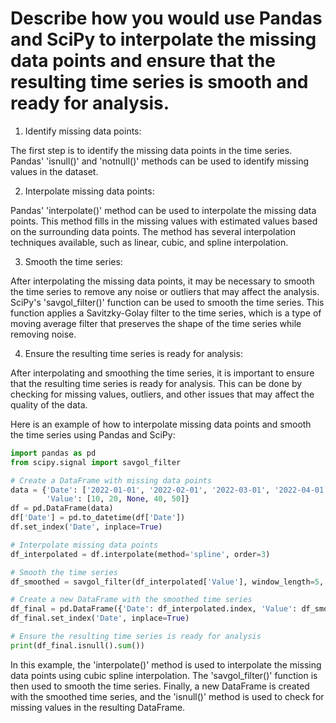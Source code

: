 # Describe how you would use Pandas and SciPy to interpolate the missing data points and ensure that the resulting time series is smooth and ready for analysis.

1. Identify missing data points:

The first step is to identify the missing data points in the time series. Pandas' 'isnull()' and 'notnull()' methods can be used to identify missing values in the dataset.

2. Interpolate missing data points:

Pandas' 'interpolate()' method can be used to interpolate the missing data points. This method fills in the missing values with estimated values based on the surrounding data points. The method has several interpolation techniques available, such as linear, cubic, and spline interpolation.

3. Smooth the time series:

After interpolating the missing data points, it may be necessary to smooth the time series to remove any noise or outliers that may affect the analysis. SciPy's 'savgol_filter()' function can be used to smooth the time series. This function applies a Savitzky-Golay filter to the time series, which is a type of moving average filter that preserves the shape of the time series while removing noise.

4. Ensure the resulting time series is ready for analysis:

After interpolating and smoothing the time series, it is important to ensure that the resulting time series is ready for analysis. This can be done by checking for missing values, outliers, and other issues that may affect the quality of the data.

Here is an example of how to interpolate missing data points and smooth the time series using Pandas and SciPy:

```python
import pandas as pd
from scipy.signal import savgol_filter

# Create a DataFrame with missing data points
data = {'Date': ['2022-01-01', '2022-02-01', '2022-03-01', '2022-04-01', '2022-05-01'],
        'Value': [10, 20, None, 40, 50]}
df = pd.DataFrame(data)
df['Date'] = pd.to_datetime(df['Date'])
df.set_index('Date', inplace=True)

# Interpolate missing data points
df_interpolated = df.interpolate(method='spline', order=3)

# Smooth the time series
df_smoothed = savgol_filter(df_interpolated['Value'], window_length=5, polyorder=2)

# Create a new DataFrame with the smoothed time series
df_final = pd.DataFrame({'Date': df_interpolated.index, 'Value': df_smoothed})
df_final.set_index('Date', inplace=True)

# Ensure the resulting time series is ready for analysis
print(df_final.isnull().sum())
```

In this example, the 'interpolate()' method is used to interpolate the missing data points using cubic spline interpolation. The 'savgol_filter()' function is then used to smooth the time series. Finally, a new DataFrame is created with the smoothed time series, and the 'isnull()' method is used to check for missing values in the resulting DataFrame.